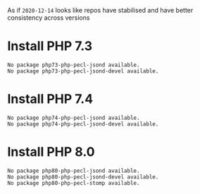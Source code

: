 As if `2020-12-14` looks like repos have stabilised and have better consistency across versions

# Install PHP 7.3

```
No package php73-php-pecl-jsond available.
No package php73-php-pecl-jsond-devel available.
```

# Install PHP 7.4

```
No package php74-php-pecl-jsond available.
No package php74-php-pecl-jsond-devel available.
```

# Install PHP 8.0
```
No package php80-php-pecl-jsond available.
No package php80-php-pecl-jsond-devel available.
No package php80-php-pecl-stomp available.
```
